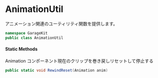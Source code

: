 # AnimationUtil

アニメーション関連のユーティリティ関数を提供します。

```csharp
namespace GarageKit
public class AnimationUtil
```

#### Static Methods

Animation コンポーネント現在のクリップを巻き戻しリセットして停止する
```csharp
public static void RewindReset(Animation anim)
```
